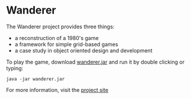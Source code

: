 # Wanderer
The Wanderer project provides three things:

- a reconstruction of a 1980's game
- a framework for simple grid-based games
- a case study in object oriented design and development

To play the game, download
[wanderer.jar](https://github.com/csijh/wanderer/raw/master/wanderer.jar)
and run it by double clicking or typing:
```
java -jar wanderer.jar
```

For more information, visit the
[project site](https://csijh.github.io/wanderer/)
